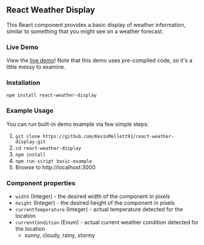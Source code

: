 ## React Weather Display
This React component provides a basic display of weather information, similar
to something that you might see on a weather forecast.

### Live Demo
View the [live demo](https://run.plnkr.co/plunks/SYkIZmFFL8tCHnTHMGJY/)! Note that this demo uses pre-compiled code, so it's a little messy to examine.

### Installation
```
npm install react-weather-display
```

### Example Usage
You can run built-in demo example via few simple steps:<br />
1. `git clone https://github.com/KevinMellott91/react-weather-display.git`<br />
2. `cd react-weather-display`<br />
3. `npm install`<br />
4. `npm run-script basic-example`<br />
5. Browse to http://localhost:3000

### Component properties
- `width` (Integer) - the desired width of the component in pixels
- `height` (Integer) - the desired height of the component in pixels
- `currentTemperature` (Integer) - actual temperature detected for the location
- `currentCondition` (Enum) - actual current weather condition detected for the location
  - sunny, cloudy, rainy, stormy
